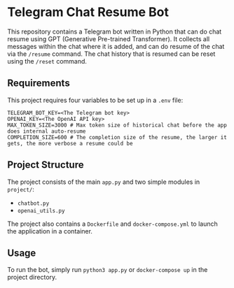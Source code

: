 
# Telegram Chat Resume Bot

This repository contains a Telegram bot written in Python that can do chat resume using GPT (Generative Pre-trained Transformer). It collects all messages within the chat where it is added, and can do resume of the chat via the `/resume` command. The chat history that is resumed can be reset using the `/reset` command.

## Requirements

This project requires four variables to be set up in a `.env` file:

```
TELEGRAM_BOT_KEY=<The Telegram bot key>
OPENAI_KEY=<The OpenAI API key>
MAX_TOKEN_SIZE=3000 # Max token size of historical chat before the app does internal auto-resume
COMPLETION_SIZE=600 # The completion size of the resume, the larger it gets, the more verbose a resume could be
```

## Project Structure

The project consists of the main `app.py` and two simple modules in `project/`:

* `chatbot.py`
* `openai_utils.py`

The project also contains a `Dockerfile` and `docker-compose.yml` to launch the application in a container.

## Usage

To run the bot, simply run `python3 app.py` or `docker-compose up` in the project directory.

